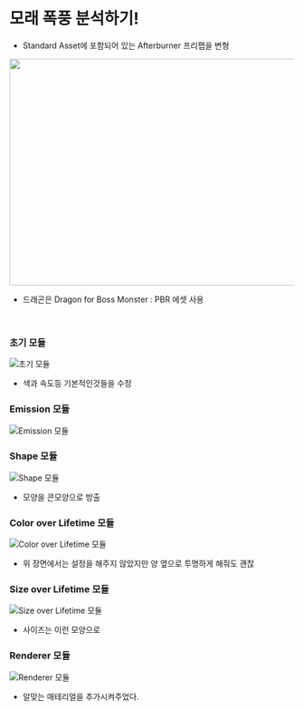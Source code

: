 모래 폭풍 분석하기!
========
- Standard Asset에 포함되어 있는 Afterburner 프리팹을 변형

<img src="https://postfiles.pstatic.net/MjAyMjA3MTVfMTE5/MDAxNjU3ODc3MjAyNDc4.fbEXb8QrEKGHwxAYrqXjSYCFLL87Bcylt7OEl9zwTegg.W1nYExDG-Bv_U-FstIUCKih91zr6AuNdvOh3j3-F67Eg.GIF.rnlgus1126/Dragon_Fire.gif?type=w773" width="600" height="400" />

- 드래곤은 Dragon for Boss Monster : PBR 에셋 사용

​

### 초기 모듈
![초기 모듈](https://postfiles.pstatic.net/MjAyMjA3MTVfMTU5/MDAxNjU3ODc3NDE1MTcy.84r9pF6fgNZdqpVDUxqFqqJ8p-u6muqWGKTa601hEVcg.sOw9yMPYfF8VAsZCfC2v42AwyHfSYxDJfHggEYBiNNAg.PNG.rnlgus1126/image.png?type=w773)
- ​색과 속도등 기본적인것들을 수정



### Emission 모듈

![Emission 모듈](https://postfiles.pstatic.net/MjAyMjA3MTVfMjE1/MDAxNjU3ODc3NDY5Nzgw.Ea1jKpk0SU-afjHDP724IJymF2vd6nrKUQ-JEdSbpvIg.UximUDtvWb0QkuXIfONUcKBgYH4pvMnPU7Bn2z3syTEg.PNG.rnlgus1126/image.png?type=w773)




### Shape 모듈
![Shape 모듈](https://postfiles.pstatic.net/MjAyMjA3MTVfMjU4/MDAxNjU3ODc3NTAyNDAx.ogtzgTJkHk9N6yr1kctO_lh490Najab-g3TnK-jsmEAg.1O8QUUjN6i9sc7hkyhOBI03JgARiGoY86wxSNMLfWjcg.PNG.rnlgus1126/image.png?type=w773)

- 모양을 콘모양으로 방출


### Color over Lifetime 모듈
![Color over Lifetime 모듈](https://postfiles.pstatic.net/MjAyMjA3MTRfODAg/MDAxNjU3Nzk1NzY3MDkw.0QTmpWKFE7ZMD3udeJwM4VHEWqITsodff-2-9L4G6D4g.drR0a6SOYoWibApDydNufffxGqjSJqbFnC7hbUErGhYg.PNG.rnlgus1126/image.png?type=w773)
- 위 장면에서는 설정을 해주지 않았지만 양 옆으로 투명하게 해줘도 괜찮


### Size over Lifetime 모듈
![Size over Lifetime 모듈](https://postfiles.pstatic.net/MjAyMjA3MTVfMTI4/MDAxNjU3ODc3NjI2MzYz.S88MLTAAIu-PPQfuv4LGDryy_83Qt5G4m4vbNREe2EQg.CfGl3CWUwRHARqqMfWHoLkFnF4EKe5-excqjpHrS0PMg.PNG.rnlgus1126/image.png?type=w773)
- 사이즈는 이런 모양으로


### Renderer 모듈
![Renderer 모듈](https://postfiles.pstatic.net/MjAyMjA3MTVfMTk2/MDAxNjU3ODc3NjcxNjQx.aDfqseKZdoK0HLaB_s_H9R6gVscfEu9hZB5RcOW-F2Eg.bR_dESZ7z3S0mMXnwl5-aQNih0kE2JiXp70lqMNzzlsg.PNG.rnlgus1126/image.png?type=w773)
- 알맞는 매테리얼을 추가시켜주었다.
